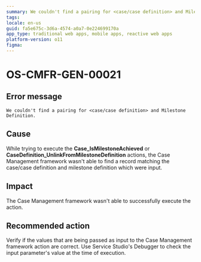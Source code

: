 ```yaml
---
summary: We couldn't find a pairing for <case/case definition> and Milestone Definition.
tags:
locale: en-us
guid: fa5e675c-3d6a-4574-a0a7-0e224699170a
app_type: traditional web apps, mobile apps, reactive web apps
platform-version: o11
figma:
---
```


# OS-CMFR-GEN-00021

## Error message

`We couldn't find a pairing for <case/case definition> and Milestone Definition.`

## Cause

While trying to execute the **Case_IsMilestoneAchieved** or **CaseDefinition_UnlinkFromMilestoneDefinition** actions, the Case Management framework wasn't able to find a record matching the case/case definition and milestone definition which were input.

## Impact

The Case Management framework wasn't able to successfully execute the action.

## Recommended action

Verify if the values that are being passed as input to the Case Management framework action are correct. Use Service Studio's Debugger to check the input parameter's value at the time of execution.
